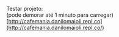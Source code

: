 Testar projeto:
<br>
(pode demorar até 1 minuto para carregar)
<br>
[http://cafemania.danilomaioli.repl.co](http://cafemania.danilomaioli.repl.co/)
